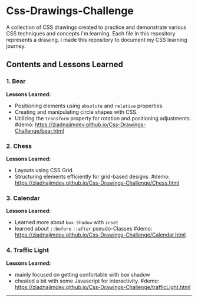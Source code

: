 # Css-Drawings-Challenge

A collection of CSS drawings created to practice and demonstrate various CSS techniques and concepts i'm learning. Each file in this repository represents a drawing. i made this repository to document my CSS learning journey.

## Contents and Lessons Learned

### 1. Bear

**Lessons Learned:**
- Positioning elements using `absolute` and `relative` properties.
- Creating and manipulating circle shapes with CSS.
- Utilizing the `transform` property for rotation and positioning adjustments.
#demo: https://ziadnajimdev.github.io/Css-Drawings-Challenge/bear.html
### 2. Chess

**Lessons Learned:**
- Layouts using CSS Grid.
- Structuring elements efficiently for grid-based designs.
#demo: 
https://ziadnajimdev.github.io/Css-Drawings-Challenge/Chess.html

### 3. Calendar

**Lessons Learned:**
- Learned more about `box Shadow` with `inset`
- learned about `::before` `::after` pseudo-Classes
#demo:
 https://ziadnajimdev.github.io/Css-Drawings-Challenge/Calendar.html
### 4. Traffic Light

**Lessons Learned:**
- mainly focused on getting confortable with box shadow
- cheated a bit with some Javascript for interactivity.
#demo:
 https://ziadnajimdev.github.io/Css-Drawings-Challenge/trafficLight.html

---


